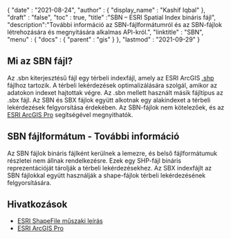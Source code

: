 {
  "date" : "2021-08-24",
  "author" : {
    "display_name" : "Kashif Iqbal"
},
  "draft" : "false",
  "toc" : true,
  "title" :"SBN – ESRI Spatial Index bináris fájl",
  "description":"További információ az SBN-fájlformátumról és az SBN-fájlok létrehozására és megnyitására alkalmas API-król.",
  "linktitle" : "SBN",
  "menu" : {
    "docs" : {
      "parent" : "gis"
}
},
  "lastmod" : "2021-09-29"
}

## Mi az SBN fájl?

Az .sbn kiterjesztésű fájl egy térbeli indexfájl, amely az ESRI ArcGIS [.shp](/hu/gis/shp/) fájlhoz tartozik. A térbeli lekérdezések optimalizálására szolgál, amikor az adatokon indexet hajtottak végre. Az .sbn mellett használt másik fájltípus az .sbx fájl. Az SBN és SBX fájlok együtt alkotnak egy alakindexet a térbeli lekérdezések felgyorsítása érdekében. Az SBN-fájlok nem kötelezőek, és az [ESRI ArcGIS Pro](https://www.esri.com/en-us/arcgis/products/arcgis-pro/overview) segítségével megnyithatók.

## SBN fájlformátum - További információ

Az SBN fájlok bináris fájlként kerülnek a lemezre, és belső fájlformátumuk részletei nem állnak rendelkezésre. Ezek egy SHP-fájl bináris reprezentációját tárolják a térbeli lekérdezésekhez. Az SBX indexfájlt az SBN fájlokkal együtt használják a shape-fájlok térbeli lekérdezésének felgyorsítására.

## Hivatkozások

* [ESRI ShapeFile műszaki leírás](https://www.esri.com/content/dam/esrisites/sitecore-archive/Files/Pdfs/library/whitepapers/pdfs/shapefile.pdf)
* [ESRI ArcGIS Pro](https://www.esri.com/en-us/arcgis/products/arcgis-pro/overview)


